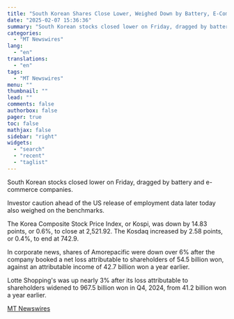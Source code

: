 ```yaml
---
title: "South Korean Shares Close Lower, Weighed Down by Battery, E-Commerce Firms"
date: "2025-02-07 15:36:36"
summary: "South Korean stocks closed lower on Friday, dragged by battery and e-commerce companies. Investor caution ahead of the US release of employment data later today also weighed on the benchmarks. The Korea Composite Stock Price Index, or Kospi, was down by 14.83 points, or 0.6%, to close at 2,521.92. The..."
categories:
  - "MT Newswires"
lang:
  - "en"
translations:
  - "en"
tags:
  - "MT Newswires"
menu: ""
thumbnail: ""
lead: ""
comments: false
authorbox: false
pager: true
toc: false
mathjax: false
sidebar: "right"
widgets:
  - "search"
  - "recent"
  - "taglist"
---
```


South Korean stocks closed lower on Friday, dragged by battery and e-commerce companies.

Investor caution ahead of the US release of employment data later today also weighed on the benchmarks.

The Korea Composite Stock Price Index, or Kospi, was down by 14.83 points, or 0.6%, to close at 2,521.92. The Kosdaq increased by 2.58 points, or 0.4%, to end at 742.9.

In corporate news, shares of Amorepacific were down over 6% after the company booked a net loss attributable to shareholders of 54.5 billion won, against an attributable income of 42.7 billion won a year earlier.

Lotte Shopping's was up nearly 3% after its loss attributable to shareholders widened to 967.5 billion won in Q4, 2024, from 41.2 billion won a year earlier.

[MT Newswires](https://www.tradingview.com/news/mtnewswires.com:20250207:G2464979:0-south-korean-shares-close-lower-weighed-down-by-battery-e-commerce-firms/)
